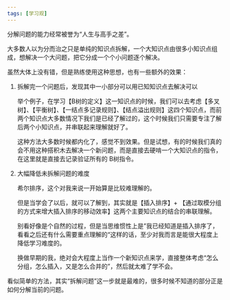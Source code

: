 ```yaml
---
tags: [学习观]
---
```


分解问题的能力经常被誉为“人生与高手之差”。

大多数人以为分而治之只是单纯的知识点拆解，一个大知识点由很多小知识点组成，想解决一个大问题，把它分成一个个小问题逐个解决。



虽然大体上没有错，但是熟练使用这种思想，也有一些额外的效果：
1. 拆解完一个问题后，发现其中一小部分可以用已知知识点去解决可以

   举个例子，在学习【B树的定义】这一知识点的时候，我们可以去考虑【多叉树】、【平衡树】、【一结点多记录规则】、【结点溢出规则】这四个知识点，而前两个知识点大多数情况下我们是已经了解过的，这个时候我们只需要专注了解后两个小知识点，并串联起来理解就好了。

   这种方法大多数时候都内化了，感觉不到效果。但是试想，有的时候我们真的会不用这种搭积木去解决一个新问题，而是直接去硬啃一个大知识点的指令，在这里就是直接去记录验证所有的 B树指令。

2. 大幅降低未拆解问题的难度

   希尔排序，这个对我来说一开始算是比较难理解的。

   但是当学会了以后，就可以了解到，其实就是【插入排序】+ 【通过取模分组的方式来增大插入排序的移动效率】这两个主要知识点的结合的串联理解。

   别看好像是个自然的过程，但是当思维惯性上是”我已经知道是插入排序了，看看之后还有什么需要重点理解的“这样的话，至少对我而言是能很大程度上降低学习难度的。

   换做早期的我，绝对会大程度上当作一个新知识点来学，直接整体考虑“怎么分组，怎么插入，又是怎么合并的”，然后就太难了学不会。

看似简单的方法，其实“拆解问题”这一步就是最难的，很多时候不知道的部分正是如何分解当前的问题。